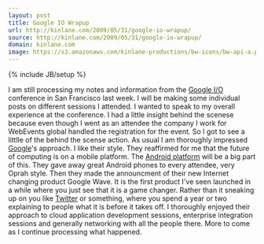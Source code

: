 ```yaml
---
layout: post
title: Google IO Wrapup
url: http://kinlane.com/2009/05/31/google-io-wrapup/
source: http://kinlane.com/2009/05/31/google-io-wrapup/
domain: kinlane.com
image: https://s3.amazonaws.com/kinlane-productions/bw-icons/bw-api-a.png
---
```

{% include JB/setup %}<p>
     I am still processing my notes and information from the <a class="zem_slink"
        title="Google I/O"
        rel="homepage"
        href="http://code.google.com/events/io/">Google I/O</a> conference in San Francisco last week. I will be making some individual posts on different sessions I attended. I wanted to speak to my overall experience at the conference. I had a little insight behind the scenese because even though I went as an attendee the company I work for WebEvents global handled the registration for the event. So I got to see a littlle of the behind the scense action. As usual I am thoroughly impressed <a class="zem_slink"
        title="Google"
        rel="homepage"
        href="http://google.com">Google</a>'s approach. I like their style. They reaffirmed for me that the future of computing is on a mobile platform. The <a class="zem_slink"
        title="Android"
        rel="homepage"
        href="http://code.google.com/android/">Android platform</a> will be a big part of this. They gave away great Android phones to every attendee, very Oprah style. Then they made the announcment of their new Internet changing product Google Wave. It is the first product I've seen launched in a while where you just see that it is a game changer. Rather than it sneaking up on you like <a class="zem_slink"
        title="Twitter"
        rel="homepage"
        href="http://twitter.com">Twitter</a> or something, where you spend a year or two explaining to people what it is before it takes off. I thoroughly enjoyed their approach to cloud application development sessions, enterprise integration sessions and generally networking with all the people there. More to come as I continue processing what happened.
</p>
